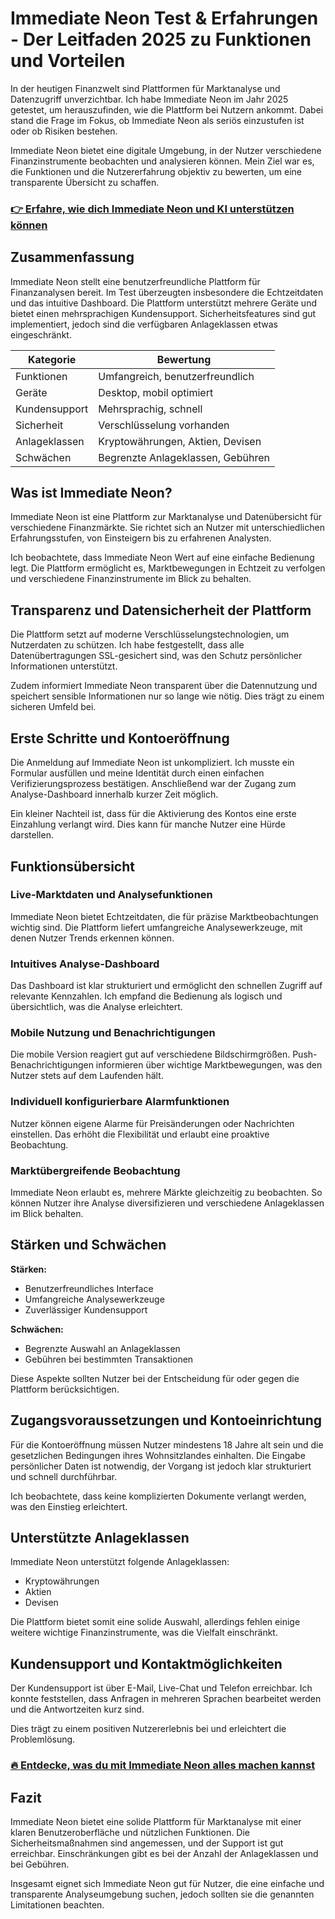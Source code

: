 # Immediate Neon Test & Erfahrungen - Der Leitfaden 2025 zu Funktionen und Vorteilen
   
In der heutigen Finanzwelt sind Plattformen für Marktanalyse und Datenzugriff unverzichtbar. Ich habe Immediate Neon im Jahr 2025 getestet, um herauszufinden, wie die Plattform bei Nutzern ankommt. Dabei stand die Frage im Fokus, ob Immediate Neon als seriös einzustufen ist oder ob Risiken bestehen.

Immediate Neon bietet eine digitale Umgebung, in der Nutzer verschiedene Finanzinstrumente beobachten und analysieren können. Mein Ziel war es, die Funktionen und die Nutzererfahrung objektiv zu bewerten, um eine transparente Übersicht zu schaffen.

### [👉 Erfahre, wie dich Immediate Neon und KI unterstützen können](https://tinyurl.com/2bqjze6h)
## Zusammenfassung  
Immediate Neon stellt eine benutzerfreundliche Plattform für Finanzanalysen bereit. Im Test überzeugten insbesondere die Echtzeitdaten und das intuitive Dashboard. Die Plattform unterstützt mehrere Geräte und bietet einen mehrsprachigen Kundensupport. Sicherheitsfeatures sind gut implementiert, jedoch sind die verfügbaren Anlageklassen etwas eingeschränkt.

| Kategorie            | Bewertung                  |
|----------------------|----------------------------|
| Funktionen           | Umfangreich, benutzerfreundlich |
| Geräte               | Desktop, mobil optimiert    |
| Kundensupport        | Mehrsprachig, schnell       |
| Sicherheit           | Verschlüsselung vorhanden  |
| Anlageklassen        | Kryptowährungen, Aktien, Devisen |
| Schwächen            | Begrenzte Anlageklassen, Gebühren |

## Was ist Immediate Neon?  
Immediate Neon ist eine Plattform zur Marktanalyse und Datenübersicht für verschiedene Finanzmärkte. Sie richtet sich an Nutzer mit unterschiedlichen Erfahrungsstufen, von Einsteigern bis zu erfahrenen Analysten.

Ich beobachtete, dass Immediate Neon Wert auf eine einfache Bedienung legt. Die Plattform ermöglicht es, Marktbewegungen in Echtzeit zu verfolgen und verschiedene Finanzinstrumente im Blick zu behalten.

## Transparenz und Datensicherheit der Plattform  
Die Plattform setzt auf moderne Verschlüsselungstechnologien, um Nutzerdaten zu schützen. Ich habe festgestellt, dass alle Datenübertragungen SSL-gesichert sind, was den Schutz persönlicher Informationen unterstützt.

Zudem informiert Immediate Neon transparent über die Datennutzung und speichert sensible Informationen nur so lange wie nötig. Dies trägt zu einem sicheren Umfeld bei.

## Erste Schritte und Kontoeröffnung  
Die Anmeldung auf Immediate Neon ist unkompliziert. Ich musste ein Formular ausfüllen und meine Identität durch einen einfachen Verifizierungsprozess bestätigen. Anschließend war der Zugang zum Analyse-Dashboard innerhalb kurzer Zeit möglich.

Ein kleiner Nachteil ist, dass für die Aktivierung des Kontos eine erste Einzahlung verlangt wird. Dies kann für manche Nutzer eine Hürde darstellen.

## Funktionsübersicht  
### Live-Marktdaten und Analysefunktionen  
Immediate Neon bietet Echtzeitdaten, die für präzise Marktbeobachtungen wichtig sind. Die Plattform liefert umfangreiche Analysewerkzeuge, mit denen Nutzer Trends erkennen können.

### Intuitives Analyse-Dashboard  
Das Dashboard ist klar strukturiert und ermöglicht den schnellen Zugriff auf relevante Kennzahlen. Ich empfand die Bedienung als logisch und übersichtlich, was die Analyse erleichtert.

### Mobile Nutzung und Benachrichtigungen  
Die mobile Version reagiert gut auf verschiedene Bildschirmgrößen. Push-Benachrichtigungen informieren über wichtige Marktbewegungen, was den Nutzer stets auf dem Laufenden hält.

### Individuell konfigurierbare Alarmfunktionen  
Nutzer können eigene Alarme für Preisänderungen oder Nachrichten einstellen. Das erhöht die Flexibilität und erlaubt eine proaktive Beobachtung.

### Marktübergreifende Beobachtung  
Immediate Neon erlaubt es, mehrere Märkte gleichzeitig zu beobachten. So können Nutzer ihre Analyse diversifizieren und verschiedene Anlageklassen im Blick behalten.

## Stärken und Schwächen  
**Stärken:**

- Benutzerfreundliches Interface  
- Umfangreiche Analysewerkzeuge  
- Zuverlässiger Kundensupport  

**Schwächen:**

- Begrenzte Auswahl an Anlageklassen  
- Gebühren bei bestimmten Transaktionen  

Diese Aspekte sollten Nutzer bei der Entscheidung für oder gegen die Plattform berücksichtigen.

## Zugangsvoraussetzungen und Kontoeinrichtung  
Für die Kontoeröffnung müssen Nutzer mindestens 18 Jahre alt sein und die gesetzlichen Bedingungen ihres Wohnsitzlandes einhalten. Die Eingabe persönlicher Daten ist notwendig, der Vorgang ist jedoch klar strukturiert und schnell durchführbar.

Ich beobachtete, dass keine komplizierten Dokumente verlangt werden, was den Einstieg erleichtert.

## Unterstützte Anlageklassen  
Immediate Neon unterstützt folgende Anlageklassen:

- Kryptowährungen  
- Aktien  
- Devisen  

Die Plattform bietet somit eine solide Auswahl, allerdings fehlen einige weitere wichtige Finanzinstrumente, was die Vielfalt einschränkt.

## Kundensupport und Kontaktmöglichkeiten  
Der Kundensupport ist über E-Mail, Live-Chat und Telefon erreichbar. Ich konnte feststellen, dass Anfragen in mehreren Sprachen bearbeitet werden und die Antwortzeiten kurz sind.

Dies trägt zu einem positiven Nutzererlebnis bei und erleichtert die Problemlösung.

### [🔥 Entdecke, was du mit Immediate Neon alles machen kannst](https://tinyurl.com/2bqjze6h)
## Fazit  
Immediate Neon bietet eine solide Plattform für Marktanalyse mit einer klaren Benutzeroberfläche und nützlichen Funktionen. Die Sicherheitsmaßnahmen sind angemessen, und der Support ist gut erreichbar. Einschränkungen gibt es bei der Anzahl der Anlageklassen und bei Gebühren.

Insgesamt eignet sich Immediate Neon gut für Nutzer, die eine einfache und transparente Analyseumgebung suchen, jedoch sollten sie die genannten Limitationen beachten.